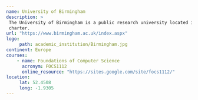 ```yaml
---
name: University of Birmingham 
description: >
 The University of Birmingham is a public research university located in Edgbaston, Birmingham, United Kingdom. It received its royal charter in 1900 as a successor to Queen's College, Birmingham, and Mason Science College, making it the first English civic or 'red brick' university to receive its own royal
 charter.
url: "https://www.birmingham.ac.uk/index.aspx"
logo:
     path: academic_institution/Birmingham.jpg
continent: Europe
courses:
    - name: Foundations of Computer Science 
      acronym: FOCS1112
      online_resource: "https://sites.google.com/site/focs1112/"
location:
     lat: 52.4508
     long: -1.9305
---
```


